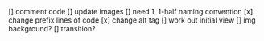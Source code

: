 [] comment code
[] update images
  [] need 1, 1-half naming convention
    [x] change prefix lines of code
  [x] change alt tag
[] work out initial view
  [] img background?
  [] transition?
